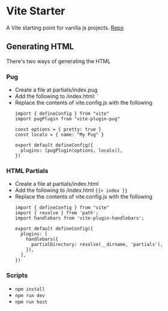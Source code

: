 # Vite Starter
A Vite starting point for vanilla js projects. [Repo](https://github.com/kevinnewcombe/vite-starter)


## Generating HTML
There's two ways of generating the HTML

### Pug
* Create a file at partials/index.pug
* Add the following to /index.html: <pug src="partials/index.pug" />`
* Replace the contents of vite.config.js with the following 
    ```
    import { defineConfig } from "vite"
    import pugPlugin from "vite-plugin-pug"

    const options = { pretty: true } 
    const locals = { name: "My Pug" }

    export default defineConfig({
      plugins: [pugPlugin(options, locals)],
    })
    ```

### HTML Partials
* Create a file at partials/index.html
* Add the following to /index.html `{{> index }}`
* Replace the contents of vite.config.js with the following 
    ```
    import { defineConfig } from "vite"
    import { resolve } from 'path';
    import handlebars from 'vite-plugin-handlebars';
    
    export default defineConfig({
      plugins: [
        handlebars({
          partialDirectory: resolve(__dirname, 'partials'),
        }),
      ],
    })
    ```

### Scripts
* `npm install`
* `npm run dev`
* `npm run host`
